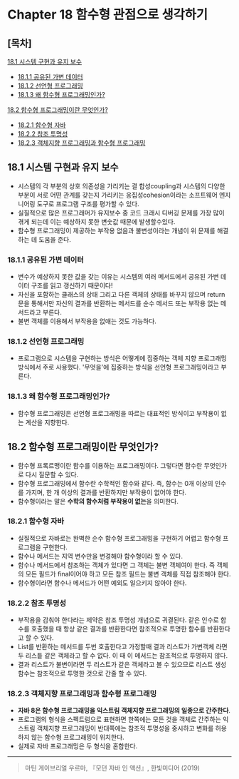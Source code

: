 # Chapter 18 함수형 관점으로 생각하기 
## [목차]
[18.1 시스템 구현과 유지 보수](#181-시스템-구현과-유지-보수) 
* [18.1.1 공유된 가변 데이터](#1811-공유된-가변-데이터) 
* [18.1.2 선언형 프로그래밍](#1812-선언형-프로그래밍) 
* [18.1.3 왜 함수형 프로그래밍인가?](#1813-왜-함수형-프로그래밍인가) 

[18.2 함수형 프로그래밍이란 무엇인가?](#182-함수형-프로그래밍이란-무엇인가) 
* [18.2.1 함수형 자바](#1821-함수형-자바) 
* [18.2.2 참조 투명성](#1822-참조-투명성) 
* [18.2.3 객체지향 프로그래밍과 함수형 프로그래밍](#1823-객체지향-프로그래밍과-함수형-프로그래밍) 


## 18.1 시스템 구현과 유지 보수
- 시스템의 각 부분의 상호 의존성을 가리키는 결 합성coupling과 시스템의 다양한 부분이 서로 어떤 관계를 갖는지 가리키는 응집성cohesion이라는 소프트웨어 엔지니어링 도구로 프로그램 구조를 평가할 수 있다.
- 실질적으로 많은 프로그래머가 유지보수 중 코드 크래시 디버깅 문제를 가장 많이 겪게 되는데 이는 예상하지 못한 변숫값 때문에 발생할수있다.
- 함수형 프로그래밍이 제공하는 부작용 없음과 불변성이라는 개념이 위 문제를 해결하는 데 도움을 준다.
### 18.1.1 공유된 가변 데이터
- 변수가 예상하지 못한 값을 갖는 이유는 시스템의 여러 메서드에서 공유된 가변 데이터 구조를 읽고 갱신하기 때문이다! 
- 자신을 포함하는 클래스의 상태 그리고 다른 객체의 상태를 바꾸지 않으며 return 문을 통해서만 자신의 결과를 반환하는 메서드를 순수 메서드 또는 부작용 없는 메서드라고 부른다.
- 불변 객체를 이용해서 부작용을 없애는 것도 가능하다. 
### 18.1.2 선언형 프로그래밍
- 프로그램으로 시스템을 구현하는 방식은 어떻게에 집중하는 객체 지향 프로그래밍 방식에서 주로 사용했다. '무엇을'에 집중하는 방식을 선언형 프로그래밍이라고 부른다.  
### 18.1.3 왜 함수형 프로그래밍인가?
- 함수형 프로그래밍은 선언형 프로그래밍을 따르는 대표적인 방식이고 부작용이 없는 계산을 지향한다. 
## 18.2 함수형 프로그래밍이란 무엇인가?
- 함수형 프록르맹이란 함수를 이용하는 프로그래밍이다. 그렇다면 함수란 무엇인가로 다시 질문할 수 있다. 
- 함수형 프로그래밍에서 함수란 수학적인 함수와 같다. 즉, 함수는 0개 이상의 인수를 가지며, 한 개 이상의 결과를 반환하지만 부작용이 없어야 한다.
- 함수형이라는 말은 **수학의 함수처럼 부작용이 없는**을 의미한다.

### 18.2.1 함수형 자바
- 실질적으로 자바로는 완벽한 순수 함수형 프로그래밍을 구현하기 어렵고 함수형 프로그램을 구현한다. 
- 함수나 메서드는 지역 변수만을 변경해야 함수형이라 할 수 있다. 
- 함수나 메서드에서 참조하는 객체가 있다면 그 객체는 불변 객체여야 한다. 즉 객체의 모든 필드가 final이어야 하고 모든 참조 필드는 불변 객체를 직접 참조해야 한다. 
- 함수형이라면 함수나 메서드가 어떤 예외도 일으키지 않아야 한다. 
### 18.2.2 참조 투명성
- 부작용을 감춰야 한다라는 제약은 참조 투명성 개념으로 귀결된다. 같은 인수로 함수를 호출했을 때 항상 같은 결과를 반환한다면 참조적으로 투명한 함수를 반환한다고 할 수 있다. 
- List를 반환하는 메서드를 두번 호출한다고 가정할때  결과 리스트가 가변객체 라면 두 리스틑 같은 객체라고 할 수 없다. 이 때 이 메서드는 참조적으로 투명하지 않다. 
- 결과 리스트가 불변이라면 두 리스트가 같은 객체라고 볼 수 있으므로 리스트 생성 함수는 참조적으로 투명한 것으로 간줄 할 수 있다.  
### 18.2.3 객체지향 프로그래밍과 함수형 프로그래밍
- **자바 8은 함수형 프로그래밍을 익스트림 객체지향 프로그래밍의 일종으로 간주한다**.
- 프로그램의 형식을 스펙트럼으로 표현하면 한쪽에는 모든 것을 객체로 간주하는 익스트림 객체지향 프로그래밍이 반대쪽에는 참조적 투명성을 중시하고 변화를 허용하지 않는 함수형 프로그래밍이 위치한다. 
- 실제로 자바 프로그래밍은 두 형식을 혼합한다. 

***
> 마틴 게이브리얼 우르마, 『모던 자바 인 액션』, 한빛미디어 (2019)  
